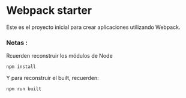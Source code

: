 # Webpack starter

Este es el proyecto inicial para crear aplicaciones utilizando Webpack.

### Notas :
Rcuerden reconstruir los módulos de Node
```
npm install
```

Y para reconstruir el built, recuerden:
```
npm run built
```
